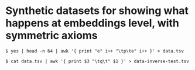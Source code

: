 # Synthetic datasets for showing what happens at embeddings level, with symmetric axioms

```
$ yes | head -n 64 | awk '{ print "e" i++ "\tp\te" i++ }' > data.tsv

$ cat data.tsv | awk '{ print $3 "\tq\t" $1 }' > data-inverse-test.tsv
```
